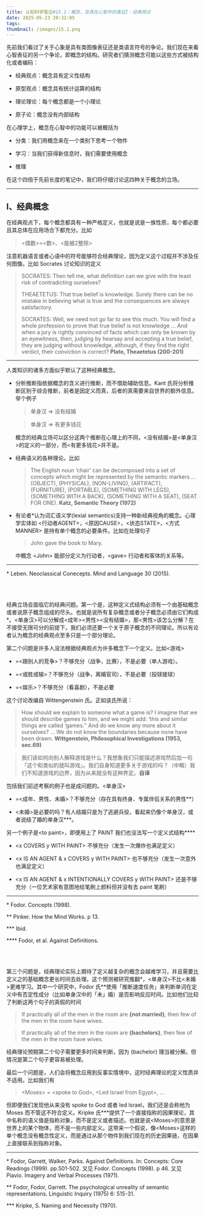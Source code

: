 ```yaml
---
title: 认知科学笔记#15.1：概念，及其在心智中的表征I：经典观点
date: 2025-05-23 20:32:05
tags:
thumbnail: /images/15.1.png
---
```


先前我们看过了关于心象是具有类图像表征还是类语言符号的争论。我们现在来看心智表征的另一个争论，即概念的结构。研究者们猜测概念可能以这些方式被结构化或者编码：

- 经典观点：概念具有定义性结构

- 原型观点：概念具有统计运算的结构

- 理论理论：每个概念都是一个小理论

- 原子论：概念没有内部结构

在心理学上，概念在心智中的功能可以被概括为

- 分类：我们用概念来在一个类别下思考一个物件

- 学习：当我们获得新信息时，我们需要使用概念

- 推理

在这个四倍于先前长度的笔记中，我们将仔细讨论这四种关于概念的立场。

---

## I、经典概念

在经典观点下，每个概念都具有一种严格定义，也就是说是一族性质，每个都必要且其总体在应用场合下都充分。比如

> <偶数>=<数>、<能被2整除>

注意机器语言或者心语中的符号能够符合经典理论，因为定义这个过程并不涉及任何图像。比如 Socrates 讨论知识的定义

> SOCRATES:  Then tell me, what definition can we give with the least risk of contradicting ourselves?
>
> THEAETETUS:  That true belief is knowledge. Surely there can be no mistake in believing what is true and the consequences are always satisfactory.
>
>SOCRATES:  Well, we need not go far to see this much. You will find a whole profession to prove that true belief is not knowledge … And when a jury is rightly convinced of facts which can only be known by an eyewitness, then, judging by hearsay and accepting a true belief, they are judging without knowledge, although, if they find the right verdict, their conviction is correct? **Plato, Theaetetus (200-201)**

---

人类知识的诸多方面似乎默认了这种经典概念。

- 分析推断指依据概念的含义进行推断，而不借助辅助信息。Kant 氏将分析推断区别于综合推断，前者是因定义而真，后者的真需要来自世界的额外信息。举个例子

    > 单身汉 => 没有结婚

    > 单身汉 => 有更多钱花

    概念的经典立场可以区分这两个推断在心理上的不同，<没有结婚>是<单身汉>的定义的一部分，而<有更多钱花>并不是。

- 经典语义的各种理论。比如

    > The English noun ‘chair’ can be decomposed into a set of concepts which might be represented by the semantic markers ... (OBJECT), (PHYSICAL), (NON-LIVING), (ARTIFACT), (FURNITURE), (PORTABLE), (SOMETHING WITH LEGS), (SOMETHING WITH A BACK), (SOMETHING WITH A SEAT), (SEAT FOR ONE). **Katz, Semantic Theory (1972)**

- 有论者*认为词汇语义学(lexial semantics)支持一种新经典视角的概念。心理学实体如 <行动者AGENT>，<原因CAUSE>，<状态STATE>，<方式MANNER> 是持有单个概念的必要条件。比如在处理句子

    > John gave the book to Mary.

    中概念 \<John> 能部分定义为行动者，\<gave> 行动者和客体的关系等。

---

\* Leben. Neoclassical Conecepts. Mind and Language 30 (2015).

</br></br>

经典立场会面临它的经典问题。第一个是，这种定义式结构必须有一个由基础概念或者说原子概念组成的尽头。也就是说所有复杂概念或者分子概念必须由它们构成*。<单身汉>可以分解成<成年><男性><没有结婚>，那<男性>该怎么分解？在不接受无限可分的前提下，我们必须还要一个关于原子概念的不同理论。所以有论者认为概念的经典观点至多只是一个部分理论。

第二个问题是许多人没法根据经典观点为许多概念下一个定义。比如<游戏>

- =<跟别人的竞争>？不够充分（战争，比赛），不是必要（单人游戏）。

- =<或胜或输>？不够充分（战争，离婚官司），不是必要（投球接球）

- =<娱乐>？不够充分（看喜剧），不是必要

这个讨论改编自 Wittengenstein 氏。正如该氏所说：

> How should we explain to someone what a game is? I imagine that we should describe games to him, and we might add: ‘this and similar things are called ‘games.’’ And do we know any more about it ourselves? … We do not know the boundaries because none have been drawn. **Wittgenstein, Philosophical Investigations (1953, sec.69)**

> 我们该如何向别人解释游戏是什么？我想象我们只能描述游戏然后加一句「这个和类似的就叫游戏」。我们自身知道更多关于游戏的吗？（中略）我们不知道游戏的边界，因为从来就没有这种界定。**自译**

包括我们前述考察的例子也是成问题的。<单身汉>

- =<成年、男性、未婚>？不够充分（存在具有终身、专属伴侣关系的男性**）

- <未婚>是必要的吗？有人结婚只是为了逃避兵役，看起来仍像个单身汉，或者说结了婚的单身汉***。

另一个例子是\<to paint>，即便用上了 PAINT 我们也没法写一个定义式结构****

- \<x COVERS y WITH PAINT> 不够充分（发生一次爆炸也满足定义）

- \<x IS AN AGENT & x COVERS y WITH PAINT> 也不够充分（发生一次意外也满足定义）

- \<x IS AN AGENT & x INTENTIONALLY COVERS y WITH PAINT> 还是不够充分（一位艺术家有意图地给笔刷上颜料但并没有去 paint 笔刷）

---

\* Fodor. Concepts (1998).

** Pinker. How the Mind Works. p 13.

*** Ibid.

**** Fodor, et al. Against Definitions.

</br></br>

第三个问题是，经典理论实际上期待了定义越复杂的概念会越难学习，并且需要比定义之的基础概念更长时间去处理。这个预测被研究推翻*，<单身汉>不比<未婚>更难学习。其中一个研究中，Fodor 氏**使用「推断速度任务」来判断单词在定义中有否定性成分（比如单身汉中的「未」婚）是否影响反应时间。比如他们比较了判断这两个句子的真假的时间

> If practically all of the men in the room are **{not married}**, then few of the men in the room have wives. 

> If practically all of the men in the room are **{bachelors}**, then few of the men in the room have wives. 

经典理论预期第二个句子需要更多时间来判断，因为 {bachelor} 理当被分解。但情况是第二个句子更容易被处理。

最后一个问题是，人们会将概念应用到反事实情境中，这时经典理论的定义性质并不适用。比如我们有

> \<Moses> = \<spoke to God>, \<Led Israel from Egypt>, ...

但即便我们发现他从来没有 spoke to God 或者 led Israel，我们还是会称他为 Moses 而不管这不符合定义。Kripke 氏***提供了一个直接指称的因果理论，其中名称的语义值是指称对象，而不是定义或者描述。也就是说\<Moses>的意思是世界上的某个物体，而不是一些内部定义。这带来一个假说，像\<Moses>这样的单个概念没有概念性定义，而是通过从那个物件到我们现在的历史因果链，在因果上直接联系到指称对象。

---

\* Fodor, Garrett, Walker, Parks. Against Definitions. In: Concepts: Core Readings (1999). pp.501-502. 又见 Fodor. Concepts (1998). p 46. 又见 Piavio. Imagery and Verbal Processes (1971).

** Fodor, Fodor, Garrett. The psychological unreality of semantic representations. Linguistic Inquiry (1975) 6: 515-31.

*** Kripke, S. Naming and Necessity (1970).